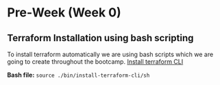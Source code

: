 # Pre-Week (Week 0)

## Terraform Installation using bash scripting
To install terraform automatically we are using bash scripts which we are going to create throughout the bootcamp. 
[Install terraform CLI](https://developer.hashicorp.com/terraform/tutorials/aws-get-started/install-cli)

**Bash file:** 
``` source ./bin/install-terraform-cli/sh ```